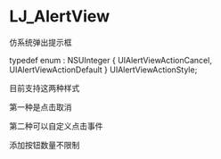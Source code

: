 # LJ_AlertView

仿系统弹出提示框

typedef enum : NSUInteger {
    UIAlertViewActionCancel,
    UIAlertViewActionDefault
} UIAlertViewActionStyle;

目前支持这两种样式  

第一种是点击取消

第二种可以自定义点击事件

添加按钮数量不限制 
